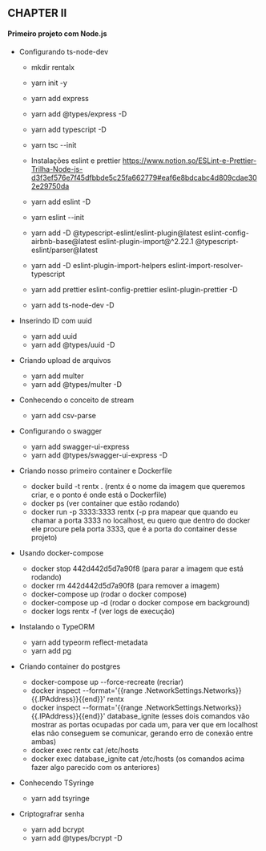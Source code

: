 ## CHAPTER II

#### Primeiro projeto com Node.js

- Configurando ts-node-dev
  - mkdir rentalx
  - yarn init -y
  - yarn add express
  - yarn add @types/express -D
  - yarn add typescript -D
  - yarn tsc --init

  - Instalações eslint e prettier https://www.notion.so/ESLint-e-Prettier-Trilha-Node-js-d3f3ef576e7f45dfbbde5c25fa662779#eaf6e8bdcabc4d809cdae302e29750da
  - yarn add eslint -D
  - yarn eslint --init
  - yarn add -D @typescript-eslint/eslint-plugin@latest eslint-config-airbnb-base@latest eslint-plugin-import@^2.22.1 @typescript-eslint/parser@latest
  - yarn add -D eslint-plugin-import-helpers eslint-import-resolver-typescript
  - yarn add prettier eslint-config-prettier eslint-plugin-prettier -D

  - yarn add ts-node-dev -D

- Inserindo ID com uuid
  - yarn add uuid
  - yarn add @types/uuid -D

- Criando upload de arquivos
  - yarn add multer
  - yarn add @types/multer -D

- Conhecendo o conceito de stream
  - yarn add csv-parse

- Configurando o swagger
  - yarn add swagger-ui-express
  - yarn add @types/swagger-ui-express -D

- Criando nosso primeiro container e Dockerfile
  - docker build -t rentx . (rentx é o nome da imagem que queremos criar, e o ponto é onde está o Dockerfile)
  - docker ps (ver container que estão rodando)
  - docker run -p 3333:3333 rentx (-p pra mapear que quando eu chamar a porta 3333 no localhost, eu quero que dentro do docker ele procure pela porta 3333, que é a porta do container desse projeto)

- Usando docker-compose
  - docker stop 442d442d5d7a90f8 (para parar a imagem que está rodando)
  - docker rm 442d442d5d7a90f8 (para remover a imagem)
  - docker-compose up (rodar o docker compose)
  - docker-compose up -d (rodar o docker compose em background)
  - docker logs rentx -f (ver logs de execução)

- Instalando o TypeORM
  - yarn add typeorm reflect-metadata
  - yarn add pg

- Criando container do postgres
  - docker-compose up --force-recreate (recriar)
  - docker inspect --format='{{range .NetworkSettings.Networks}}{{.IPAddress}}{{end}}' rentx
  - docker inspect --format='{{range .NetworkSettings.Networks}}{{.IPAddress}}{{end}}' database_ignite
  (esses dois comandos vão mostrar as portas ocupadas por cada um, para ver que em localhost elas não conseguem se comunicar, gerando erro de conexão entre ambas)
  - docker exec rentx cat /etc/hosts
  - docker exec database_ignite cat /etc/hosts
  (os comandos acima fazer algo parecido com os anteriores)

- Conhecendo TSyringe
  - yarn add tsyringe

- Criptografrar senha
  - yarn add bcrypt
  - yarn add @types/bcrypt -D
